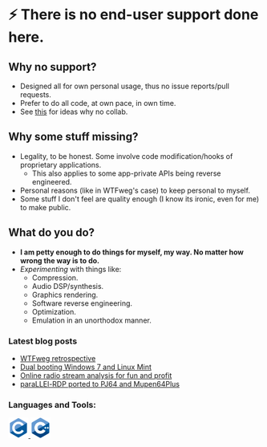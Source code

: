 # ⚡ There is no end-user support done here.

## Why no support?

 * Designed all for own personal usage, thus no issue reports/pull requests.
 * Prefer to do all code, at own pace, in own time.
 * See [this](https://aarongiles.com/dreamm/docs/v30/#faq-opensource) for ideas why no collab.


## Why some stuff missing?

 * Legality, to be honest. Some involve code modification/hooks of proprietary applications.
   - This also applies to some app-private APIs being reverse engineered.
 * Personal reasons (like in WTFweg's case) to keep personal to myself.
 * Some stuff I don't feel are quality enough (I know its ironic, even for me) to make public.

## What do you do?

 * **I am petty enough to do things for myself, my way. No matter how wrong the way is to do.**
 * *Experimenting* with things like:
   - Compression.
   - Audio DSP/synthesis.
   - Graphics rendering.
   - Software reverse engineering.
   - Optimization.
   - Emulation in an unorthodox manner.

### Latest blog posts
<!-- BLOG-POST-LIST:START -->
- [WTFweg retrospective](http://mudl0rd.github.io/WTFweg/)
- [Dual booting Windows 7 and Linux Mint](http://mudl0rd.github.io/Dual-booting-Win7Linux/)
- [Online radio stream analysis for fun and profit](http://mudl0rd.github.io/Online-radio-analysis/)
- [paraLLEl-RDP ported to PJ64 and Mupen64Plus](http://mudl0rd.github.io/Parallel-RDP/)
<!-- BLOG-POST-LIST:END -->

<h3 align="left">Languages and Tools:</h3>
<p align="left"> <a href="https://www.cprogramming.com/" target="_blank" rel="noreferrer"> <img src="https://raw.githubusercontent.com/devicons/devicon/master/icons/c/c-original.svg" alt="c" width="40" height="40"/> </a> <a href="https://www.w3schools.com/cpp/" target="_blank" rel="noreferrer"> <img src="https://raw.githubusercontent.com/devicons/devicon/master/icons/cplusplus/cplusplus-original.svg" alt="cplusplus" width="40" height="40"/> </a> </p>
